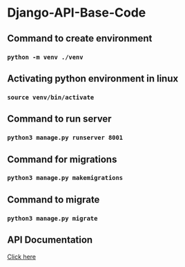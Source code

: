 # Django-API-Base-Code

## Command to create environment
### `python -m venv ./venv`

## Activating python environment in linux
### `source venv/bin/activate`

## Command to run server 
### `python3 manage.py runserver 8001`

## Command for migrations 
### `python3 manage.py makemigrations`

## Command to migrate 
### `python3 manage.py migrate`

## API Documentation
[Click here](http://localhost:3009) 
